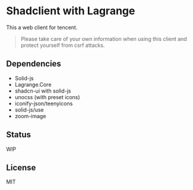# Shadclient with Lagrange

This a web client for tencent.

> Please take care of your own information when using this client and protect yourself from csrf attacks.

## Dependencies

- Solid-js
- Lagrange.Core
- shadcn-ui with solid-js
- unocss (with preset icons)
- iconify-json/teenyicons
- solid-js/use
- zoom-image

## Status

WIP

## License

MIT
